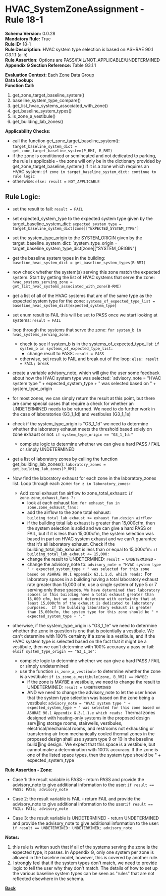 # HVAC_SystemZoneAssignment - Rule 18-1
**Schema Version:** 0.0.28  
**Mandatory Rule:** True  
**Rule ID:** 18-1  
**Rule Description:** HVAC system type selection is based on ASHRAE 90.1 G3.1.1 (a-h)  
**Rule Assertion:** Options are PASS/FAIL/NOT_APPLICABLE/UNDETERMINED  
**Appendix G Section Reference:** Table G3.1.1  

**Evaluation Context:** Each Zone Data Group  
**Data Lookup:**   
**Function Call:** 

1. get_zone_target_baseline_system()
2. baseline_system_type_compare()
3. get_list_hvac_systems_associated_with_zone()
4. get_baseline_system_types()
5. is_zone_a_vestibule()
6. get_building_lab_zones()


**Applicability Checks:**
- call the function get_zone_target_baseline_system(): `target_baseline_system_dict = get_zone_target_baseline_system(P_RMI, B_RMI)`
- if the zone is conditioned or semiheated and not dedicated to parking, the rule is applicable - the zone will only be in the dictionary provided by get_zone_target_baseline_system() if it is a zone which requires an HVAC system: `if zone in target_baseline_system_dict: continue to rule logic`
- otherwise: `else: result = NOT_APPLICABLE`

## Rule Logic:  
- set the result to fail: `result = FAIL`
- set expected_system_type to the expected system type given by the target_baseline_system_dict: `expected_system_type = target_baseline_system_dict[zone]["EXPECTED_SYSTEM_TYPE"]`
- set the system_type_origin to the SYSTEM_ORIGIN given by the target_baseline_system_dict: `system_type_origin = target_baseline_system_type_dict[zone]["SYSTEM_ORIGIN"]
- get the baseline system types in the building: `baseline_hvac_system_dict = get_baseline_system_types(B-RMI)`
- now check whether the system(s) serving this zone match the expected system.  Start by getting the list of HVAC systems that serve the zone: `hvac_systems_serving_zone = get_list_hvac_systems_associated_with_zone(B-RMI)`
- get a list of all of the HVAC systems that are of the same type as the expected system type for the zone: `systems_of_expected_type_list = baseline_hvac_system_dict[expected_system_type]`
- set enum result to FAIL this will be set to PASS once we start looking at systems: `result = FAIL`
- loop through the systems that serve the zone: `for system_b in hvac_systems_serving_zone:`
	- check to see if system_b is in the systems_of_expected_type_list: `if system_b in systems_of_expected_type_list:`
		 - change result to PASS: `result = PASS`
   	- otherwise, set result to FAIL and break out of the loop: `else: result = FAIL; break`
 - create a variable advisory_note, which will give the user some feedback about how the HVAC system type was selected: `advisory_note = "HVAC system type " + expected_system_type + " was selected based on " + system_type_origin


 - for most zones, we can simply return the result at this point, but there are some special cases that require a check for whether an UNDETERMINED needs to be returned.  We need to do further work in the case of laboratories (G3_1_1d) and vestibules (G3_1_1e)
 - check if the system_type_origin is "G3_1_1d" we need to determine whether the laboratory exhaust meets the threshold based solely on zone exhaust or not: `if system_type_origin == "G3_1_1d:"`
	- complete logic to determine whether we can give a hard PASS / FAIL or simply UNDETERMINED

 - get a list of laboratory zones by calling the function get_building_lab_zones(): `laboratory_zones = get_building_lab_zones(P_RMI)`
 - Now find the laboratory exhaust for each zone in the laboratory_zones list.  Loop through each zone: `for z in laboratory_zones:`
   - Add zonal exhaust fan airflow to zone_total_exhaust: `if zone.zone_exhaust_fans ?:`
       - look at each exhaust fan: `for exhaust_fan in zone.zone_exhaust_fans:`
       -  add the airflow to the zone total exhaust: `building_total_lab_exhaust += exhaust_fan.design_airflow`
       -  if the building total lab exhaust is greater than 15,000cfm, then the system selection is solid and we can give a hard PASS or FAIL, but if it is less than 15,000cfm, the system selection was based in part on HVAC system exhaust and we can't guarantee that it's all laboratory exhaust.  Check if the building_total_lab_exhaust is less than or equal to 15,000cfm: `if building_total_lab_exhaust <= 15,000:`
		-  change the result to UNDETERMINED: `result = UNDETERMINED`	-
   		-  change the advisory_note to: `advisory_note = "HVAC system type " + expected_system_type + " was selected for this zone based on ASHRAE 90.1 Appendix G3.1.1.d, which reads: `For laboratory spaces in a building having a total laboratory exhaust rate greater than 15,000 cfm, use a single system of type 5 or 7 serving only those spaces.` We have determined that laboratory spaces in this building have a total exhaust greater than 15,000 cfm, but we cannot determine with certainty that at least 15,000cfm of the exhaust is dedicated to laboratory purposes.  If the building laboratory exhaust is greater than 15,000cfm, the system type for this zone should be " + expected_system_type + "."`

 - otherwise, if the system_type_origin is "G3_1_1e" we need to determine whether the zone in question is one that is potentially a vestibule.  We can't determine with 100% certainty if a zone is a vestibule, and if the HVAC system type is selected based on the fact that it might be a vestibule, then we can't determine with 100% accuracy a pass or fail: `elsif system_type_origin == "G3_1_1e":`
	 - complete logic to determine whether we can give a hard PASS / FAIL or simply undetermined
  	- use the function `is_zone_a_vestibule` to determine whether the zone is a vestibule: `if is_zone_a_vestibule(zone, B_RMI) == MAYBE:`
		- if the zone is MAYBE a vestibule, we need to change the result to UNDETERMINED: `result = UNDETERMINED`
   		- AND we need to change the advisory_note to let the user know that the system type selection was based on the zone being a vestibule: `advisory_note = "HVAC system type " + expected_system_type + " was selected for this zone based on ASHRAE 90.1 Appendix G.3.1.1.e which reads: `Thermal zones designed with heating-only systems in the proposed design serving storage rooms, stairwells, vestibules, electrical/mechanical rooms, and restrooms not exhausting or transferring air from mechanically cooled thermal zones in the proposed design shall use system type 9 or 10 in the baseline building design.` We expect that this space is a vestibule, but cannot make a determination with 100% accuracy.  If the zone is one of the listed space types, then the system type should be " + expected_system_type


  **Rule Assertion - Zone:**

  - Case 1: the result variable is PASS - return PASS and provide the advisory_note to give additional information to the user: `if result == PASS: PASS; advisory_note`
  - Case 2: the result variable is FAIL - return FAIL and provide the advisory_note to give additional information to the user:`if result == FAIL: FAIL; advisory_note`

  - Case 3: the result variable is UNDETERMINED - return UNDETERMINED and provide the advisory_note to give additional information to the user: `if result == UNDETERMINED: UNDETERMINED; advisory_note`


**Notes:**
1. this rule is written such that if all of the systems serving the zone is the expected type, it passes.  In Appendix G, only one system per zone is allowed in the baseline model, however, this is covered by another rule.
2. I strongly feel that if the system types don't match, we need to provide logic to tell the user why they don't match.  The details of how to set up the various baseline system types can be seen as "rules" that are not reflected elsewhere in the schema.


**[Back](../_toc.md)**
